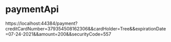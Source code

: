 # paymentApi

https://localhost:44384/payment?creditCardNumber=379354508162306&&cardHolder=Tree&&expirationDate=07-24-2021&&amount=200&&securityCode=557
